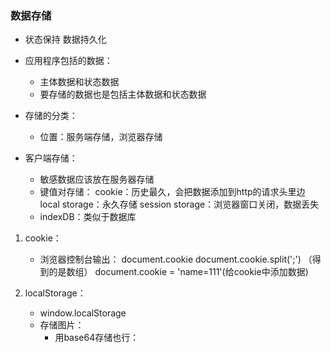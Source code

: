 ### 数据存储

- 状态保持 数据持久化
- 应用程序包括的数据：
    - 主体数据和状态数据
    - 要存储的数据也是包括主体数据和状态数据
- 存储的分类：
    - 位置：服务端存储，浏览器存储

- 客户端存储：
    - 敏感数据应该放在服务器存储
    - 键值对存储：
        cookie：历史最久，会把数据添加到http的请求头里边
        local storage：永久存储
        session storage：浏览器窗口关闭，数据丢失
    - indexDB：类似于数据库


1. cookie：
    - 浏览器控制台输出：
        document.cookie
        document.cookie.split(';') （得到的是数组）
        document.cookie = 'name=111'(给cookie中添加数据)

2. localStorage：
    - window.localStorage
    - 存储图片：
        - 用base64存储也行：